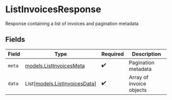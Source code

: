 # ListInvoicesResponse

Response containing a list of invoices and pagination metadata


## Fields

| Field                                                          | Type                                                           | Required                                                       | Description                                                    |
| -------------------------------------------------------------- | -------------------------------------------------------------- | -------------------------------------------------------------- | -------------------------------------------------------------- |
| `meta`                                                         | [models.ListInvoicesMeta](../models/listinvoicesmeta.md)       | :heavy_check_mark:                                             | Pagination metadata                                            |
| `data`                                                         | List[[models.ListInvoicesData](../models/listinvoicesdata.md)] | :heavy_check_mark:                                             | Array of invoice objects                                       |